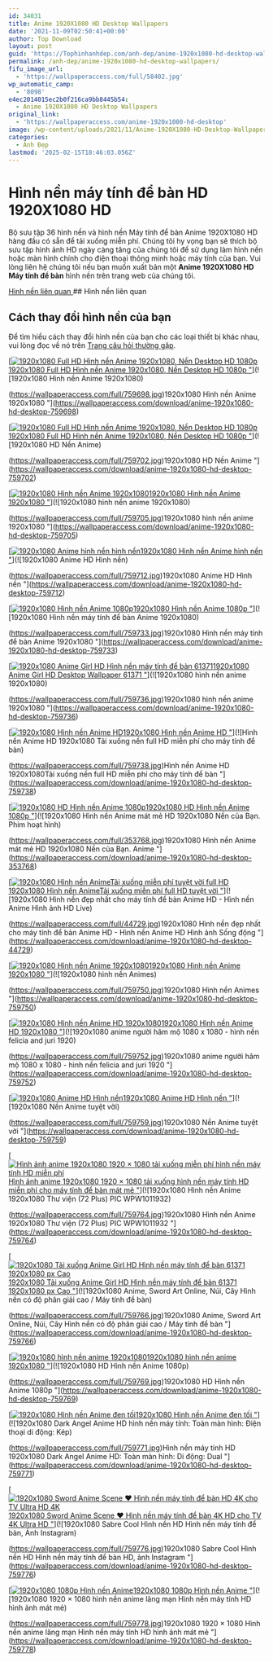 ```yaml
---
id: 34031
title: Anime 1920X1080 HD Desktop Wallpapers
date: '2021-11-09T02:50:41+00:00'
author: Top Download
layout: post
guid: 'https://Tophinhanhdep.com/anh-dep/anime-1920x1080-hd-desktop-wallpapers/'
permalink: /anh-dep/anime-1920x1080-hd-desktop-wallpapers/
fifu_image_url:
  - 'https://wallpaperaccess.com/full/58402.jpg'
wp_automatic_camp:
  - '8098'
e4ec2014015ec2b0f216ca9bb8445b54:
  - Anime 1920X1080 HD Desktop Wallpapers
original_link:
  - 'https://wallpaperaccess.com/anime-1920x1080-hd-desktop'
image: /wp-content/uploads/2021/11/Anime-1920X1080-HD-Desktop-Wallpapers.jpg
categories:
  - Ảnh Đẹp
lastmod: '2025-02-15T18:46:03.056Z'
---
```

# Hình nền máy tính để bàn HD 1920X1080 HD

Bộ sưu tập 36 hình nền và hình nền Máy tính để bàn Anime 1920X1080 HD hàng đầu có sẵn để tải xuống miễn phí. Chúng tôi hy vọng bạn sẽ thích bộ sưu tập hình ảnh HD ngày càng tăng của chúng tôi để sử dụng làm hình nền hoặc màn hình chính cho điện thoại thông minh hoặc máy tính của bạn. Vui lòng liên hệ chúng tôi nếu bạn muốn xuất bản một **Anime 1920X1080 HD Máy tính để bàn** hình nền trên trang web của chúng tôi.

[Hình nền liên quan ](#related) ## Hình nền liên quan

## Cách thay đổi hình nền của bạn

Để tìm hiểu cách thay đổi hình nền của bạn cho các loại thiết bị khác nhau, vui lòng đọc về nó trên [Trang câu hỏi thường gặp](https://tophinhanhdep.com/faq/).

  
[[![1920x1080 Full HD Hình nền Anime 1920x1080, Nền Desktop HD 1080p](https://wallpaperaccess.com/full/58402.jpg)1920x1080 Full HD Hình nền Anime 1920x1080, Nền Desktop HD 1080p "](https://wallpaperaccess.com/download/anime-1920x1080-hd-desktop-58402)](![1920x1080 Hình nền Anime 1920x1080)

(https://wallpaperaccess.com/full/759698.jpg)1920x1080 Hình nền Anime 1920x1080 "](https://wallpaperaccess.com/download/anime-1920x1080-hd-desktop-759698)

[[![1920x1080 Full HD Hình nền Anime 1920x1080, Nền Desktop HD 1080p](https://wallpaperaccess.com/full/759699.jpg)1920x1080 Full HD Hình nền Anime 1920x1080, Nền Desktop HD 1080p "](https://wallpaperaccess.com/download/anime-1920x1080-hd-desktop-759699)](![1920x1080 HD Nền Anime)

(https://wallpaperaccess.com/full/759702.jpg)1920x1080 HD Nền Anime "](https://wallpaperaccess.com/download/anime-1920x1080-hd-desktop-759702)

[[![1920x1080 Hình nền Anime 1920x1080](https://wallpaperaccess.com/full/759704.jpg)1920x1080 Hình nền Anime 1920x1080 "](https://wallpaperaccess.com/download/anime-1920x1080-hd-desktop-759704)](![1920x1080 hình nền anime 1920x1080)

(https://wallpaperaccess.com/full/759705.jpg)1920x1080 hình nền anime 1920x1080 "](https://wallpaperaccess.com/download/anime-1920x1080-hd-desktop-759705)

[[![1920x1080 Anime hình nền hình nền](https://wallpaperaccess.com/full/759708.jpg)1920x1080 Hình nền Anime hình nền "](https://wallpaperaccess.com/download/anime-1920x1080-hd-desktop-759708)](![1920x1080 Anime HD Hình nền)

(https://wallpaperaccess.com/full/759712.jpg)1920x1080 Anime HD Hình nền "](https://wallpaperaccess.com/download/anime-1920x1080-hd-desktop-759712)

[[![1920x1080 Hình nền Anime 1080p](https://wallpaperaccess.com/full/44760.jpg)1920x1080 Hình nền Anime 1080p "](https://wallpaperaccess.com/download/anime-1920x1080-hd-desktop-44760)](![1920x1080 Hình nền máy tính để bàn Anime 1920x1080)

(https://wallpaperaccess.com/full/759733.jpg)1920x1080 Hình nền máy tính để bàn Anime 1920x1080 "](https://wallpaperaccess.com/download/anime-1920x1080-hd-desktop-759733)

[[![1920x1080 Anime Girl HD Hình nền máy tính để bàn 61371](https://wallpaperaccess.com/full/759734.jpg)1920x1080 Anime Girl HD Desktop Wallpaper 61371 "](https://wallpaperaccess.com/download/anime-1920x1080-hd-desktop-759734)](![1920x1080 hình nền anime 1920x1080)

(https://wallpaperaccess.com/full/759736.jpg)1920x1080 hình nền anime 1920x1080 "](https://wallpaperaccess.com/download/anime-1920x1080-hd-desktop-759736)

[[![1920x1080 Hình nền Anime HD](https://wallpaperaccess.com/full/738195.jpg)1920x1080 Hình nền Anime HD "](https://wallpaperaccess.com/download/anime-1920x1080-hd-desktop-738195)](![Hình nền Anime HD 1920x1080 Tải xuống nền full HD miễn phí cho máy tính để bàn)

(https://wallpaperaccess.com/full/759738.jpg)Hình nền Anime HD 1920x1080Tải xuống nền full HD miễn phí cho máy tính để bàn "](https://wallpaperaccess.com/download/anime-1920x1080-hd-desktop-759738)

[[![1920x1080 HD Hình nền Anime 1080p](https://wallpaperaccess.com/full/759739.jpg)1920x1080 HD Hình nền Anime 1080p "](https://wallpaperaccess.com/download/anime-1920x1080-hd-desktop-759739)](![1920x1080 Hình nền Anime mát mẻ HD 1920x1080 Nền của Bạn.  Phim hoạt hình)

(https://wallpaperaccess.com/full/353768.jpg)1920x1080 Hình nền Anime mát mẻ HD 1920x1080 Nền của Bạn. Anime "](https://wallpaperaccess.com/download/anime-1920x1080-hd-desktop-353768)

[[![1920x1080 Hình nền AnimeTải xuống miễn phí tuyệt vời full HD](https://wallpaperaccess.com/full/759745.jpg)1920x1080 Hình nền AnimeTải xuống miễn phí full HD tuyệt vời "](https://wallpaperaccess.com/download/anime-1920x1080-hd-desktop-759745)](![1920x1080 Hình nền đẹp nhất cho máy tính để bàn Anime HD - Hình nền Anime Hình ảnh HD Live)

(https://wallpaperaccess.com/full/44729.jpg)1920x1080 Hình nền đẹp nhất cho máy tính để bàn Anime HD - Hình nền Anime HD Hình ảnh Sống động "](https://wallpaperaccess.com/download/anime-1920x1080-hd-desktop-44729)

[[![1920x1080 Hình nền Anime 1920x1080](https://wallpaperaccess.com/full/759748.jpg)1920x1080 Hình nền Anime 1920x1080 "](https://wallpaperaccess.com/download/anime-1920x1080-hd-desktop-759748)](![1920x1080 hình nền Animes)

(https://wallpaperaccess.com/full/759750.jpg)1920x1080 Hình nền Animes "](https://wallpaperaccess.com/download/anime-1920x1080-hd-desktop-759750)

[[![1920x1080 Hình nền Anime HD 1920x1080](https://wallpaperaccess.com/full/759751.jpg)1920x1080 Hình nền Anime HD 1920x1080 "](https://wallpaperaccess.com/download/anime-1920x1080-hd-desktop-759751)](![1920x1080 anime người hâm mộ 1080 x 1080 - hình nền felicia and juri 1920)

(https://wallpaperaccess.com/full/759752.jpg)1920x1080 anime người hâm mộ 1080 x 1080 - hình nền felicia and juri 1920 "](https://wallpaperaccess.com/download/anime-1920x1080-hd-desktop-759752)

[[![1920x1080 Anime HD Hình nền](https://wallpaperaccess.com/full/759754.jpg)1920x1080 Anime HD Hình nền "](https://wallpaperaccess.com/download/anime-1920x1080-hd-desktop-759754)](![1920x1080 Nền Anime tuyệt vời)

(https://wallpaperaccess.com/full/759759.jpg)1920x1080 Nền Anime tuyệt vời "](https://wallpaperaccess.com/download/anime-1920x1080-hd-desktop-759759)

[[![Hình ảnh anime 1920x1080 1920 × 1080 tải xuống miễn phí hình nền máy tính HD miễn phí](https://wallpaperaccess.com/full/759762.jpg)Hình ảnh anime 1920x1080 1920 × 1080 tải xuống hình nền máy tính HD miễn phí cho máy tính để bàn mát mẻ "](https://wallpaperaccess.com/download/anime-1920x1080-hd-desktop-759762)](![1920x1080 Hình nền Anime 1920x1080 Thư viện (72 Plus) PIC WPW1011932)

(https://wallpaperaccess.com/full/759764.jpg)1920x1080 Hình nền Anime 1920x1080 Thư viện (72 Plus) PIC WPW1011932 "](https://wallpaperaccess.com/download/anime-1920x1080-hd-desktop-759764)

[[![1920x1080 Tải xuống Anime Girl HD Hình nền máy tính để bàn 61371 1920x1080 px Cao](https://wallpaperaccess.com/full/24573.jpg)1920x1080 Tải xuống Anime Girl HD Hình nền máy tính để bàn 61371 1920x1080 px Cao "](https://wallpaperaccess.com/download/anime-1920x1080-hd-desktop-24573)](![1920x1080 Anime, Sword Art Online, Núi, Cây Hình nền có độ phân giải cao / Máy tính để bàn)

(https://wallpaperaccess.com/full/759766.jpg)1920x1080 Anime, Sword Art Online, Núi, Cây Hình nền có độ phân giải cao / Máy tính để bàn "](https://wallpaperaccess.com/download/anime-1920x1080-hd-desktop-759766)

[[![1920x1080 hình nền anime 1920x1080](https://wallpaperaccess.com/full/759767.jpg)1920x1080 hình nền anime 1920x1080 "](https://wallpaperaccess.com/download/anime-1920x1080-hd-desktop-759767)](![1920x1080 HD Hình nền Anime 1080p)

(https://wallpaperaccess.com/full/759769.jpg)1920x1080 HD Hình nền Anime 1080p "](https://wallpaperaccess.com/download/anime-1920x1080-hd-desktop-759769)

[[![1920x1080 Hình nền Anime đen tối](https://wallpaperaccess.com/full/249987.jpg)1920x1080 Hình nền Anime đen tối "](https://wallpaperaccess.com/download/anime-1920x1080-hd-desktop-249987)](![1920x1080 Dark Angel Anime HD hình nền máy tính: Toàn màn hình: Điện thoại di động: Kép)

(https://wallpaperaccess.com/full/759771.jpg)Hình nền máy tính HD 1920x1080 Dark Angel Anime HD: Toàn màn hình: Di động: Dual "](https://wallpaperaccess.com/download/anime-1920x1080-hd-desktop-759771)

[[![1920x1080 Sword Anime Scene ❤ Hình nền máy tính để bàn HD 4K cho TV Ultra HD 4K](https://wallpaperaccess.com/full/759774.jpg)1920x1080 Sword Anime Scene ❤ Hình nền máy tính để bàn 4K HD cho TV 4K Ultra HD "](https://wallpaperaccess.com/download/anime-1920x1080-hd-desktop-759774)](![1920x1080 Sabre Cool Hình nền HD Hình nền máy tính để bàn, Ảnh Instagram)

(https://wallpaperaccess.com/full/759776.jpg)1920x1080 Sabre Cool Hình nền HD Hình nền máy tính để bàn HD, ảnh Instagram "](https://wallpaperaccess.com/download/anime-1920x1080-hd-desktop-759776)

[[![1920x1080 1080p Hình nền Anime](https://wallpaperaccess.com/full/759777.jpg)1920x1080 1080p Hình nền Anime "](https://wallpaperaccess.com/download/anime-1920x1080-hd-desktop-759777)](![1920x1080 1920 × 1080 hình nền anime lãng mạn Hình nền máy tính HD hình ảnh mát mẻ)

(https://wallpaperaccess.com/full/759778.jpg)1920x1080 1920 × 1080 Hình nền anime lãng mạn Hình nền máy tính HD hình ảnh mát mẻ "](https://wallpaperaccess.com/download/anime-1920x1080-hd-desktop-759778)

